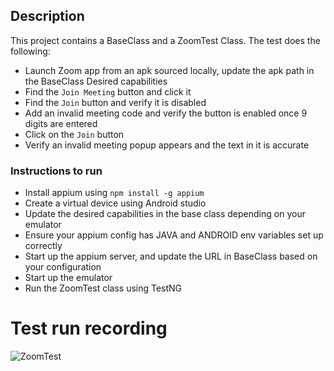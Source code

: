 ## Description

This project contains a BaseClass and a ZoomTest Class. The test does the following:

* Launch Zoom app from an apk sourced locally, update the apk path in the BaseClass Desired capabilities
* Find the `Join Meeting` button and click it
* Find the `Join` button and verify it is disabled
* Add an invalid meeting code and verify the button is enabled once 9 digits are entered
* Click on the `Join` button 
* Verify an invalid meeting popup appears and the text in it is accurate 


### Instructions to run 

* Install appium using `npm install -g appium`
* Create a virtual device using Android studio
* Update the desired capabilities in the base class depending on your emulator 
* Ensure your appium config has JAVA and ANDROID env variables set up correctly
* Start up the appium server, and update the URL in BaseClass based on your configuration
* Start up the emulator 
* Run the ZoomTest class using TestNG 


# Test run recording

![ZoomTest](https://user-images.githubusercontent.com/128199524/227424792-f9efe8ba-b39b-431f-b2de-e07e587aecf1.gif)



